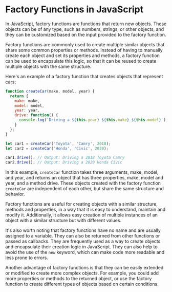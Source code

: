 # Factory Functions in JavaScript #

In JavaScript, factory functions are functions that return new objects. These objects can be of any type, such as numbers, strings, or other objects, and they can be customized based on the input provided to the factory function.

Factory functions are commonly used to create multiple similar objects that share some common properties or methods. Instead of having to manually create each object and set its properties and methods, a factory function can be used to encapsulate this logic, so that it can be reused to create multiple objects with the same structure.

Here's an example of a factory function that creates objects that represent cars:
```javascript
function createCar(make, model, year) {
  return {
    make: make,
    model: model,
    year: year,
    drive: function() {
      console.log(`Driving a ${this.year} ${this.make} ${this.model}`);
    }
  };
}

let car1 = createCar('Toyota', 'Camry', 2018);
let car2 = createCar('Honda', 'Civic', 2020);

car1.drive(); // Output: Driving a 2018 Toyota Camry
car2.drive(); // Output: Driving a 2020 Honda Civic
```

In this example, `createCar` function takes three arguments, make, model, and year, and returns an object that has three properties, make, model and year, and a method drive. These objects created with the factory function `createCar` are independent of each other, but share the same structure and behavior.

Factory functions are useful for creating objects with a similar structure, methods and properties, in a way that it is easy to understand, maintain and modify it. Additionally, it allows easy creation of multiple instances of an object with a similar structure but with different values.

It's also worth noting that factory functions have no name and are usually assigned to a variable. They can also be returned from other functions or passed as callbacks. They are frequently used as a way to create objects and encapsulate their creation logic in JavaScript. They can also help to avoid the use of the `new` keyword, which can make code more readable and less prone to errors.

Another advantage of factory functions is that they can be easily extended or modified to create more complex objects. For example, you could add more properties or methods to the returned object, or use the factory function to create different types of objects based on certain conditions.